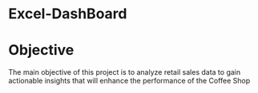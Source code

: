 # Excel-DashBoard
# Objective
The main objective of this project is to analyze retail sales data to gain actionable insights that will enhance the
performance of the Coffee Shop
